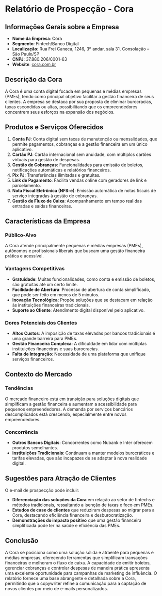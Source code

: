 # Relatório de Prospecção - Cora

## Informações Gerais sobre a Empresa
- **Nome da Empresa**: Cora
- **Segmento**: Fintech/Banco Digital
- **Localização**: Rua Frei Caneca, 1246, 3º andar, sala 31, Consolação – São Paulo/SP
- **CNPJ**: 37.880.206/0001-63
- **Website**: [cora.com.br](https://www.cora.com.br)

## Descrição da Cora
A Cora é uma conta digital focada em pequenas e médias empresas (PMEs), tendo como principal objetivo facilitar a gestão financeira de seus clientes. A empresa se destaca por sua proposta de eliminar burocracias, taxas escondidas ou altas, possibilitando que os empreendedores concentrem seus esforços na expansão dos negócios.

## Produtos e Serviços Oferecidos
1. **Conta PJ**: Conta digital sem taxas de manutenção ou mensalidades, que permite pagamentos, cobranças e a gestão financeira em um único aplicativo.
2. **Cartão PJ**: Cartão internacional sem anuidade, com múltiplos cartões virtuais para gestão de despesas.
3. **Gestão de Cobranças**: Funcionalidades para emissão de boletos, notificações automáticas e relatórios financeiros.
4. **Pix PJ**: Transferências ilimitadas e gratuitas.
5. **Link de Pagamento**: Facilita vendas online com geradores de link e parcelamento.
6. **Nota Fiscal Eletrônica (NFS-e)**: Emissão automática de notas fiscais de serviço integradas à gestão de cobranças.
7. **Gestão de Fluxo de Caixa**: Acompanhamento em tempo real das entradas e saídas financeiras.

## Características da Empresa
### Público-Alvo
A Cora atende principalmente pequenas e médias empresas (PMEs), autônomos e profissionais liberais que buscam uma gestão financeira prática e acessível.

### Vantagens Competitivas
- **Gratuidade**: Muitas funcionalidades, como conta e emissão de boletos, são gratuitas até um certo limite.
- **Facilidade de Abertura**: Processo de abertura de conta simplificado, que pode ser feito em menos de 5 minutos.
- **Inovação Tecnológica**: Propõe soluções que se destacam em relação às instituições financeiras tradicionais.
- **Suporte ao Cliente**: Atendimento digital disponível pelo aplicativo.

### Dores Potenciais dos Clientes
- **Altos Custos**: A imposição de taxas elevadas por bancos tradicionais é uma grande barreira para PMEs.
- **Gestão Financeira Complexa**: A dificuldade em lidar com múltiplas instituições financeiras e suas burocracias.
- **Falta de Integração**: Necessidade de uma plataforma que unifique serviços financeiros.

## Contexto do Mercado
### Tendências
O mercado financeiro está em transição para soluções digitais que simplificam a gestão financeira e aumentam a acessibilidade para pequenos empreendedores. A demanda por serviços bancários descomplicados está crescendo, especialmente entre novos empreendedores.

### Concorrência
- **Outros Bancos Digitais**: Concorrentes como Nubank e Inter oferecem produtos semelhantes.
- **Instituições Tradicionais**: Continuam a manter modelos burocráticos e tarifas elevadas, que são incapazes de se adaptar à nova realidade digital.

## Sugestões para Atração de Clientes
O e-mail de prospecção pode incluir:
- **Diferenciação das soluções da Cora** em relação ao setor de fintechs e métodos tradicionais, ressaltando a isenção de taxas e foco em PMEs.
- **Estudos de caso de clientes** que reduziram despesas ao migrar para a Cora, destacando eficiência financeira e desburocratização.
- **Demonstrações do impacto positivo** que uma gestão financeira simplificada pode ter na saúde e eficiência das PMEs.

## Conclusão
A Cora se posiciona como uma solução sólida e atraente para pequenas e médias empresas, oferecendo ferramentas que simplificam transações financeiras e melhoram o fluxo de caixa. A capacidade de emitir boletos, gerenciar cobranças e controlar despesas de maneira prática apresenta uma excelente oportunidade para campanhas de marketing de influência. O relatório fornece uma base abrangente e detalhada sobre a Cora, permitindo que o copywriter refine a comunicação para a captação de novos clientes por meio de e-mails personalizados.
